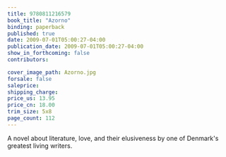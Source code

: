 ```yaml
---
title: 9780811216579
book_title: "Azorno"
binding: paperback
published: true
date: 2009-07-01T05:00:27-04:00
publication_date: 2009-07-01T05:00:27-04:00
show_in_forthcoming: false
contributors:

cover_image_path: Azorno.jpg
forsale: false
saleprice:
shipping_charge:
price_us: 13.95
price_cn: 18.00
trim_size: 5x8
page_count: 112
---
```

A novel about literature, love, and their elusiveness by one of Denmark's greatest living writers.

